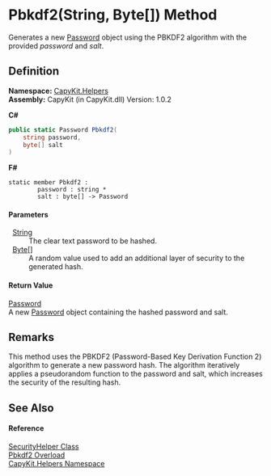 # Pbkdf2(String, Byte[]) Method


Generates a new <a href="T_CapyKit_Password.md">Password</a> object using the PBKDF2 algorithm with the provided *password* and *salt*.



## Definition
**Namespace:** <a href="N_CapyKit_Helpers.md">CapyKit.Helpers</a>  
**Assembly:** CapyKit (in CapyKit.dll) Version: 1.0.2

**C#**
``` C#
public static Password Pbkdf2(
	string password,
	byte[] salt
)
```
**F#**
``` F#
static member Pbkdf2 : 
        password : string * 
        salt : byte[] -> Password 
```



#### Parameters
<dl><dt>  <a href="https://learn.microsoft.com/dotnet/api/system.string" target="_blank" rel="noopener noreferrer">String</a></dt><dd>The clear text password to be hashed.</dd><dt>  <a href="https://learn.microsoft.com/dotnet/api/system.byte" target="_blank" rel="noopener noreferrer">Byte</a>[]</dt><dd>A random value used to add an additional layer of security to the generated hash.</dd></dl>

#### Return Value
<a href="T_CapyKit_Password.md">Password</a>  
A new <a href="T_CapyKit_Password.md">Password</a> object containing the hashed password and salt.

## Remarks
This method uses the PBKDF2 (Password-Based Key Derivation Function 2) algorithm to generate a new password hash. The algorithm iteratively applies a pseudorandom function to the password and salt, which increases the security of the resulting hash.

## See Also


#### Reference
<a href="T_CapyKit_Helpers_SecurityHelper.md">SecurityHelper Class</a>  
<a href="Overload_CapyKit_Helpers_SecurityHelper_Pbkdf2.md">Pbkdf2 Overload</a>  
<a href="N_CapyKit_Helpers.md">CapyKit.Helpers Namespace</a>  
